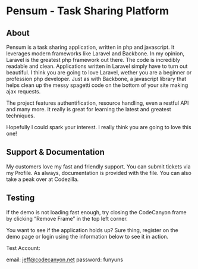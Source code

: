 # Pensum - Task Sharing Platform #

## About ##

Pensum is a task sharing application, written in php and javascript. It leverages modern frameworks like Laravel and Backbone. In my opinion, Laravel is the greatest php framework out there. The code is incredibly readable and clean. Applications written in Laravel simply have to turn out beautiful. I think you are going to love Laravel, wether you are a beginner or profession php developer. Just as with Backbone, a javascript library that helps clean up the messy spagetti code on the bottom of your site making ajax requests.

The project features authentification, resource handling, even a restful API and many more. It really is great for learning the latest and greatest techniques.

Hopefully I could spark your interest. I really think you are going to love this one!

## Support & Documentation ##

My customers love my fast and friendly support. You can submit tickets via my Profile.
As always, documentation is provided with the file. You can also take a peak over at Codezilla.

## Testing ##

If the demo is not loading fast enough, try closing the CodeCanyon frame by clicking “Remove Frame” in the top left corner.

You want to see if the application holds up? Sure thing, register on the demo page or login using the information below to see it in action.

Test Account:

email: jeff@codecanyon.net
password: funyuns